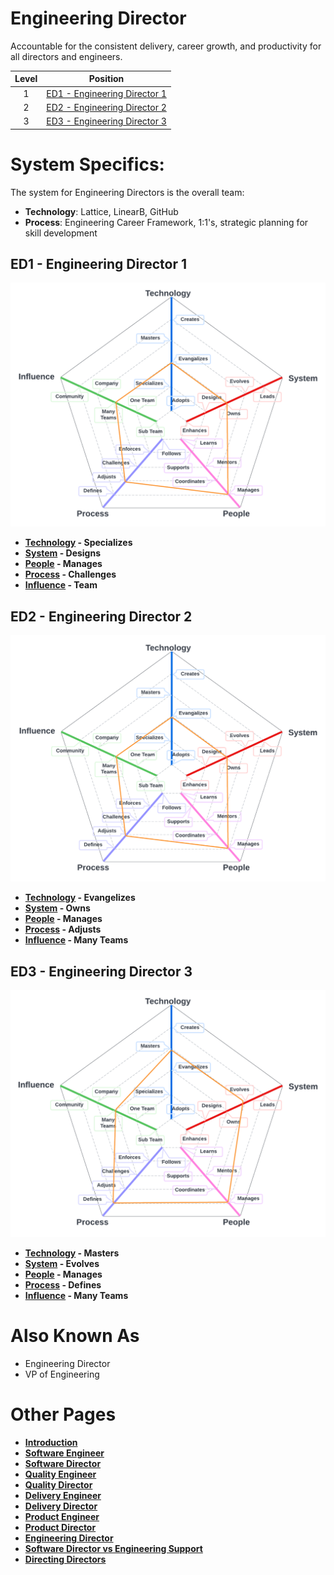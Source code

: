 # Engineering Director

Accountable for the consistent delivery, career growth, and productivity for all directors and engineers.

| Level | Position |
| :---: | :---: |
| 1 | [ED1 - Engineering Director 1](#ed1---engineering-director-1) |
| 2 | [ED2 - Engineering Director 2](#ed2---engineering-director-2) |
| 3 | [ED3 - Engineering Director 3](#ed3---engineering-director-3) |

# System Specifics:
The system for Engineering Directors is the overall team: 
* **Technology**: Lattice, LinearB, GitHub
* **Process**: Engineering Career Framework, 1:1's, strategic planning for skill development   

## ED1 - Engineering Director 1

![System Dimensions](charts/Layr-Engineering-Path-EE1.png "Engineering Director 1")

* **[Technology](README.md#technology) - Specializes**
* **[System](README.md#technology) - Designs**
* **[People](README.md#people) - Manages**
* **[Process](README.md#process) - Challenges**
* **[Influence](README.md#influence) - Team**

## ED2 - Engineering Director 2

![System Dimensions](charts/Layr-Engineering-Path-EE2.png "Engineering Director 2")

* **[Technology](README.md#technology) - Evangelizes**
* **[System](README.md#technology) - Owns**
* **[People](README.md#people) - Manages**
* **[Process](README.md#process) - Adjusts**
* **[Influence](README.md#influence) - Many Teams**

## ED3 - Engineering Director 3

![System Dimensions](charts/Layr-Engineering-Path-EE3.png "Engineering Director 3")

* **[Technology](README.md#technology) - Masters**
* **[System](README.md#technology) - Evolves**
* **[People](README.md#people) - Manages**
* **[Process](README.md#process) - Defines**
* **[Influence](README.md#influence) - Many Teams**

# Also Known As
* Engineering Director
* VP of Engineering

# Other Pages
* [**Introduction**](README.md)
* [**Software Engineer**](Software-Engineer.md)
* [**Software Director**](Software-Director.md) 
* [**Quality Engineer**](Quality-Engineer.md)
* [**Quality Director**](Quality-Director.md)
* [**Delivery Engineer**](Delivery-Engineer.md)
* [**Delivery Director**](Delivery-Director.md)
* [**Product Engineer**](Product-Engineer.md)
* [**Product Director**](Product-Director.md)
* [**Engineering Director**](Engineering-Director.md)
* [**Software Director vs Engineering Support**](Comparison-Software-Director-Engineering-Director.md)
* [**Directing Directors**](Directing-Directors.md)